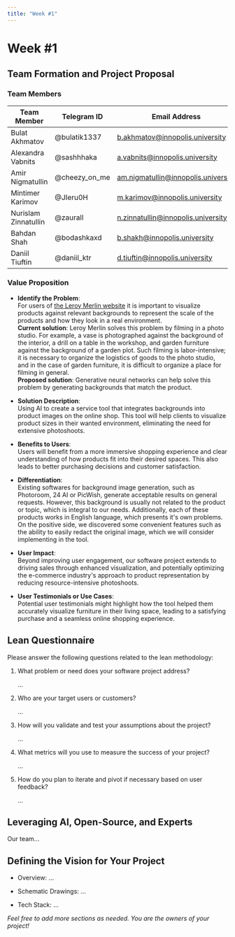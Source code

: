 ```yaml
---
title: "Week #1"
---
```


# Week #1

## **Team Formation and Project Proposal**

### **Team Members**

| Team Member          | Telegram ID   | Email Address                      |
| -------------------- | ------------- | ---------------------------------- |
| Bulat Akhmatov       | @bulatik1337  | b.akhmatov@innopolis.university    |
| Alexandra Vabnits    | @sashhhaka    | a.vabnits@innopolis.university     |
| Amir Nigmatullin     | @cheezy_on_me | am.nigmatullin@innopolis.university |
| Mintimer Karimov     | @JIeru0H      | m.karimov@innopolis.university     |
| Nurislam Zinnatullin | @zaurall      | n.zinnatullin@innopolis.university |
| Bahdan Shah          | @bodashkaxd   | b.shakh@innopolis.university       |
| Daniil Tiuftin       | @daniil_ktr   | d.tiuftin@innopolis.university     |

### **Value Proposition**

- **Identify the Problem**:  
For users of [the Leroy Merlin website](https://leroymerlin.ru/) it is important to visualize products against relevant backgrounds to represent the scale of the products and how they look in a real environment.  
**Current solution**: Leroy Merlin solves this problem by filming in a photo studio. For example, a vase is photographed against the background of the interior, a drill on a table in the workshop, and garden furniture against the background of a garden plot. Such filming is labor-intensive; it is necessary to organize the logistics of goods to the photo studio, and in the case of garden furniture, it is difficult to organize a place for filming in general.  
**Proposed solution**: Generative neural networks can help solve this problem by generating backgrounds that match the product.

- **Solution Description**:  
Using AI to create a service tool that integrates backgrounds into product images on the online shop. This tool will help clients to visualize product sizes in their wanted environment, eliminating the need for extensive photoshoots.

- **Benefits to Users**:   
Users will benefit from a more immersive shopping experience and clear understanding of how products fit into their desired spaces. This also leads to better purchasing decisions and customer satisfaction.

- **Differentiation**:  
Existing softwares for background image generation, such as Photoroom, 24 AI or PicWish, generate acceptable results on general requests. However, this background is usually not related to the product or topic, which is integral to our needs. Additionally, each of these products works in English language, which presents it's own problems. On the positive side, we discovered some convenient features such as the ability to easily redact the original image, which we will consider implementing in the tool.

- **User Impact**:  
Beyond improving user engagement, our software project extends to driving sales through enhanced visualization, and potentially optimizing the e-commerce industry's approach to product representation by reducing resource-intensive photoshoots.

- **User Testimonials or Use Cases**:  
Potential user testimonials might highlight how the tool helped them accurately visualize furniture in their living space, leading to a satisfying purchase and a seamless online shopping experience.

## **Lean Questionnaire**

Please answer the following questions related to the lean methodology:

1. What problem or need does your software project address? 
   
   ...

2. Who are your target users or customers?

   ...

3. How will you validate and test your assumptions about the project?

   ...

4. What metrics will you use to measure the success of your project?

   ...

5. How do you plan to iterate and pivot if necessary based on user feedback?

   ...

## **Leveraging AI, Open-Source, and Experts**

Our team...

## **Defining the Vision for Your Project**

- Overview: ...

- Schematic Drawings: ...

- Tech Stack: ...

*Feel free to add more sections as needed. You are the owners of your project!*
